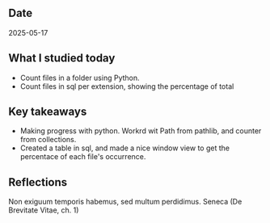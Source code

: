 ##  Date
2025-05-17 

## What I studied today
- Count files in a folder using Python.
- Count files in sql per extension, showing the percentage of total

## Key takeaways
- Making progress with python. Workrd wit Path from pathlib, and counter from       collections.
- Created a table in sql, and made a nice window view to get the percentace of each file's occurrence.

##   Reflections

Non exiguum temporis habemus, sed multum perdidimus.
Seneca (De Brevitate Vitae, ch. 1)